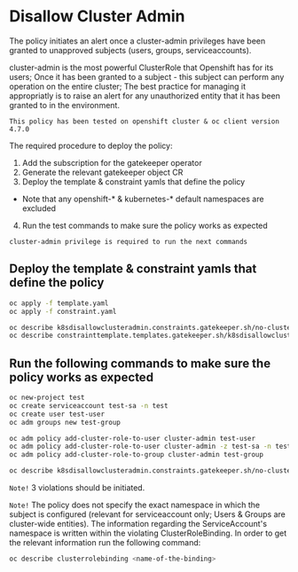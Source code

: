 # Disallow Cluster Admin

The policy initiates an alert once a cluster-admin privileges have been granted to unapproved subjects (users, groups, serviceaccounts).

cluster-admin is the most powerful ClusterRole that Openshift has for its users; Once it has been granted to a subject - this subject can perform any operation on the entire cluster; The best practice for managing it appropriatly is to raise an alert for any unauthorized entity that it has been granted to in the environment.

`This policy has been tested on openshift cluster & oc client version 4.7.0`

The required procedure to deploy the policy:

1. Add the subscription for the gatekeeper operator
2. Generate the relevant gatekeeper object CR
3. Deploy the template & constraint yamls that define the policy
* Note that any openshift-* & kubernetes-* default namespaces are excluded
4. Run the test commands to make sure the policy works as expected

`cluster-admin privilege is required to run the next commands`

## Deploy the template & constraint yamls that define the policy

```bash
oc apply -f template.yaml
oc apply -f constraint.yaml

oc describe k8sdisallowclusteradmin.constraints.gatekeeper.sh/no-cluster-admin
oc describe constrainttemplate.templates.gatekeeper.sh/k8sdisallowclusteradmin
```

## Run the following commands to make sure the policy works as expected
```bash
oc new-project test
oc create serviceaccount test-sa -n test
oc create user test-user
oc adm groups new test-group

oc adm policy add-cluster-role-to-user cluster-admin test-user
oc adm policy add-cluster-role-to-user cluster-admin -z test-sa -n test
oc adm policy add-cluster-role-to-group cluster-admin test-group

oc describe k8sdisallowclusteradmin.constraints.gatekeeper.sh/no-cluster-admin
```

`Note!` 3 violations should be initiated.


`Note!` The policy does not specify the exact namespace in which the subject is configured (relevant for serviceaccount only; Users & Groups are cluster-wide entities). The information regarding the ServiceAccount's namespace is written within the violating ClusterRoleBinding. In order to get the relevant information run the following command:

```bash
oc describe clusterrolebinding <name-of-the-binding>
```

